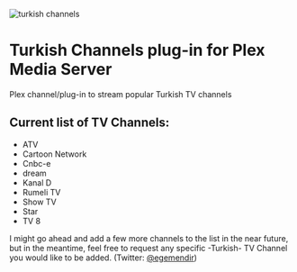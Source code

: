 ![turkish channels](http://i.imgur.com/KOOTYo7.png?1)

# Turkish Channels plug-in for Plex Media Server

Plex channel/plug-in to stream popular Turkish TV channels

## Current list of TV Channels:

* ATV
* Cartoon Network
* Cnbc-e
* dream
* Kanal D
* Rumeli TV
* Show TV
* Star
* TV 8

I might go ahead and add a few more channels to the list in the near future, but in the meantime, feel free to request any specific -Turkish- TV Channel you would like to be added. (Twitter: [@egemendir](https://twitter.com/egemendir))

